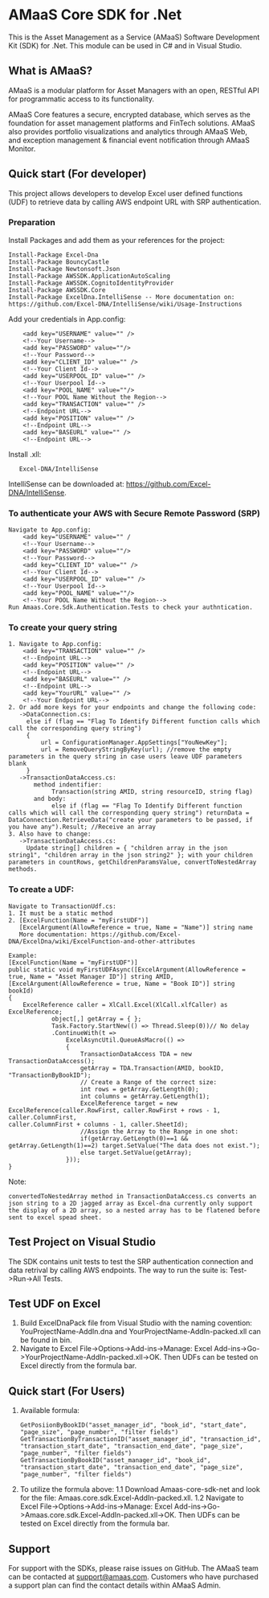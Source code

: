 # AMaaS Core SDK for .Net
This is the Asset Management as a Service (AMaaS) Software Development Kit (SDK) for .Net. This module can be used in C# and in Visual Studio.

## What is AMaaS?
AMaaS is a modular platform for Asset Managers with an open, RESTful API for programmatic access to its functionality.

AMaaS Core features a secure, encrypted database, which serves as the foundation for asset management platforms and FinTech solutions. AMaaS also provides portfolio visualizations and analytics through AMaaS Web, and exception management & financial event notification through AMaaS Monitor.

## Quick start (For developer)
This project allows developers to develop Excel user defined functions (UDF) to retrieve data by calling AWS endpoint URL with SRP authentication.  

### Preparation
Install Packages and add them as your references for the project: 
```
Install-Package Excel-Dna
Install-Package BouncyCastle
Install-Package Newtonsoft.Json
Install-Package AWSSDK.ApplicationAutoScaling
Install-Package AWSSDK.CognitoIdentityProvider
Install-Package AWSSDK.Core
Install-Package ExcelDna.IntelliSense -- More documentation on: https://github.com/Excel-DNA/IntelliSense/wiki/Usage-Instructions
```
Add your credentials in App.config:
```
    <add key="USERNAME" value="" />
    <!--Your Username-->
    <add key="PASSWORD" value=""/>
    <!--Your Password-->
    <add key="CLIENT_ID" value="" />
    <!--Your Client Id-->
    <add key="USERPOOL_ID" value="" />
    <!--Your Userpool Id-->
    <add key="POOL_NAME" value=""/>
    <!--Your POOL Name Without the Region-->
    <add key="TRANSACTION" value="" />
    <!--Endpoint URL-->
    <add key="POSITION" value="" />
    <!--Endpoint URL-->
    <add key="BASEURL" value="" />
    <!--Endpoint URL-->
```
Install .xll:
```
   Excel-DNA/IntelliSense
```
IntelliSense can be downloaded at: https://github.com/Excel-DNA/IntelliSense. 

### To authenticate your AWS with Secure Remote Password (SRP)
```
Navigate to App.config:
    <add key="USERNAME" value="" /    
    <!--Your Username-->
    <add key="PASSWORD" value=""/>
    <!--Your Password-->
    <add key="CLIENT_ID" value="" />
    <!--Your Client Id-->
    <add key="USERPOOL_ID" value="" />
    <!--Your Userpool Id-->
    <add key="POOL_NAME" value=""/>
    <!--Your POOL Name Without the Region-->
Run Amaas.Core.Sdk.Authentication.Tests to check your authntication.
```
### To create your query string
```
1. Navigate to App.config:
    <add key="TRANSACTION" value="" />
    <!--Endpoint URL-->
    <add key="POSITION" value="" />
    <!--Endpoint URL-->
    <add key="BASEURL" value="" />
    <!--Endpoint URL-->  
    <add key="YourURL" value="" />
    <!--Your Endpoint URL-->  
2. Or add more keys for your endpoints and change the following code: 
   ->DataConnection.cs: 
     else if (flag == "Flag To Identify Different function calls which call the corresponding query string")
     {
         url = ConfigurationManager.AppSettings["YouNewKey"];
         url = RemoveQueryStringByKey(url); //remove the empty parameters in the query string in case users leave UDF parameters blank
     }
   ->TransactionDataAccess.cs:
       method indentifier: 
            Transaction(string AMID, string resourceID, string flag)
       and body:
            else if (flag == "Flag To Identify Different function calls which will call the corresponding query string") returnData = DataConnection.RetrieveData("create your parameters to be passed, if you have any").Result; //Receive an array   
3. Also have to change:
   ->TransactionDataAccess.cs:
     Update string[] children = { "children array in the json string1", "children array in the json string2" }; with your children parameters in countRows, getChildrenParamsValue, convertToNestedArray methods.    
```
### To create a UDF: 
```
Navigate to TransactionUdf.cs:
1. It must be a static method
2. [ExcelFunction(Name = "myFirstUDF")]
   [ExcelArgument(AllowReference = true, Name = "Name")] string name
   More documentation: https://github.com/Excel-DNA/ExcelDna/wiki/ExcelFunction-and-other-attributes
   
Example:   
[ExcelFunction(Name = "myFirstUDF")]
public static void myFirstUDFAsync([ExcelArgument(AllowReference = true, Name = "Asset Manager ID")] string AMID,
[ExcelArgument(AllowReference = true, Name = "Book ID")] string bookId)
{
    ExcelReference caller = XlCall.Excel(XlCall.xlfCaller) as ExcelReference;
            object[,] getArray = { };
            Task.Factory.StartNew(() => Thread.Sleep(0))// No delay 
            .ContinueWith(t =>
                ExcelAsyncUtil.QueueAsMacro(() =>
                {
                    TransactionDataAccess TDA = new TransactionDataAccess();
                    getArray = TDA.Transaction(AMID, bookID, "TransactionByBookID"); 
                    // Create a Range of the correct size:
                    int rows = getArray.GetLength(0);
                    int columns = getArray.GetLength(1);
                    ExcelReference target = new ExcelReference(caller.RowFirst, caller.RowFirst + rows - 1, caller.ColumnFirst,                                                     caller.ColumnFirst + columns - 1, caller.SheetId);
                    //Assign the Array to the Range in one shot:
                    if(getArray.GetLength(0)==1 && getArray.GetLength(1)==2) target.SetValue("The data does not exist.");
                    else target.SetValue(getArray);
                }));
}

```
Note:
```
convertedToNestedArray method in TransactionDataAccess.cs converts an json string to a 2D jagged array as Excel-dna currently only support the display of a 2D array, so a nested array has to be flatened before sent to excel spead sheet.
```
## Test Project on Visual Studio 
The SDK contains unit tests to test the SRP authentication connection and data retrival by calling AWS endpoints. The way to run the suite is: Test->Run->All Tests.

## Test UDF on Excel
1. Build ExcelDnaPack file from Visual Studio with the naming covention: YouProjectName-AddIn.dna and YourProjectName-AddIn-packed.xll can be found in bin.
2. Navigate to Excel File->Options->Add-ins->Manage: Excel Add-ins->Go->YourProjectName-AddIn-packed.xll->OK. Then UDFs can be tested on Excel directly from the formula bar.

## Quick start (For Users)
1. Available formula:
   ```
   GetPosiionByBookID("asset_manager_id", "book_id", "start_date", "page_size", "page_number", "filter fields")
   GetTransactionByTransactionID("asset_manager_id", "transaction_id", "transaction_start_date", "transaction_end_date", "page_size", "page_number", "filter fields")
   GetTransactionByBookID("asset_manager_id", "book_id", "transaction_start_date", "transaction_end_date", "page_size", "page_number", "filter fields")
   ```
 2. To utilize the formula above:
   1.1 Download Amaas-core-sdk-net and look for the file: Amaas.core.sdk.Excel-AddIn-packed.xll.
   1.2 Navigate to Excel File->Options->Add-ins->Manage: Excel Add-ins->Go->Amaas.core.sdk.Excel-AddIn-packed.xll->OK. Then UDFs can be tested on Excel directly from the formula bar.

## Support
For support with the SDKs, please raise issues on GitHub. The AMaaS team can be contacted at support@amaas.com. Customers who have purchased a support plan can find the contact details within AMaaS Admin.
